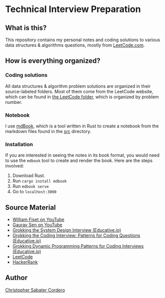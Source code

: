 # Technical Interview Preparation

## What is this?

This repository contains my personal notes and coding solutions to various data structures & algorithms questions, mostly from [LeetCode.com](https://leetcode.com).

## How is everything organized?

### Coding solutions
All data structures & algorithm problem solutions are organized in their source-labeled folders.  Most of them come from the LeetCode website, which can be found in [the LeetCode folder](./leetcode), which is organized by problem number.

### Notebook
I use [mdBook](https://github.com/rust-lang/mdBook), which is a tool written in Rust to create a notebook from the markdown files found in the [src](./src) directory.

### Installation
If you are interested in seeing the notes in its book format, you would need to use the `mdbook` tool to create and render the book. Here are the steps involved:
1. Download Rust.
1. Run `cargo install mdbook`
1. Run `mdbook serve`
1. Go to `localhost:3000`

## Source Material
* [William Fiset on YouTube](https://www.youtube.com/channel/UCD8yeTczadqdARzQUp29PJw)
* [Gaurav Sen on YouTube](https://www.youtube.com/channel/UCRPMAqdtSgd0Ipeef7iFsKw)
* [Grokking the System Design Interview (Educative.io)](https://www.educative.io/courses/grokking-the-system-design-interview)
* [Grokking the Coding Interview: Patterns for Coding Questions (Educative.io)](https://www.educative.io/courses/grokking-the-coding-interview)
* [Grokking Dynamic Programming Patterns for Coding Interviews (Educative.io)](https://www.educative.io/courses/grokking-dynamic-programming-patterns-for-coding-interviews)
* [LeetCode](https://leetcode.com)
* [HackerRank](https://hackerrank.com)

## Author

[Christopher Sabater Cordero](https://chrisdoescoding.com)
